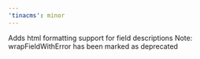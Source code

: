 ```yaml
---
'tinacms': minor
---
```


Adds html formatting support for field descriptions
Note: wrapFieldWithError has been marked as deprecated
